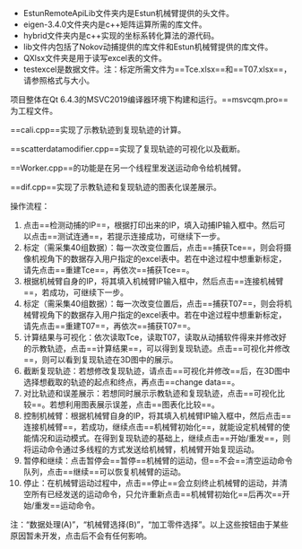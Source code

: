 - EstunRemoteApiLib文件夹内是Estun机械臂提供的头文件。
- eigen-3.4.0文件夹内是c++矩阵运算所需的库文件。
- hybrid文件夹内是c++实现的坐标系转化算法的源代码。
- lib文件内包括了Nokov动捕提供的库文件和Estun机械臂提供的库文件。
- QXlsx文件夹是用于读写excel表的文件。
- testexcel是数据文件。注：标定所需文件为==Tce.xlsx==和==T07.xlsx==，请参照格式与大小。

项目整体在Qt 6.4.3的MSVC2019编译器环境下构建和运行。==msvcqm.pro==为工程文件。

==cali.cpp==实现了示教轨迹到复现轨迹的计算。

==scatterdatamodifier.cpp==实现了复现轨迹的可视化以及截断。

==Worker.cpp==的功能是在另一个线程里发送运动命令给机械臂。

==dif.cpp==实现了示教轨迹和复现轨迹的图表化误差展示。



操作流程：

1. 点击==检测动捕的IP==，根据打印出来的IP，填入动捕IP输入框中。然后可以点击==测试连通==，若提示连接成功，可继续下一步。
2. 标定（需采集40组数据）：每一次改变位置后，点击==捕获Tce==，则会将摄像机视角下的数据存入用户指定的excel表中。若在中途过程中想重新标定，请先点击==重建Tce==，再依次==捕获Tce==。
3. 根据机械臂自身的IP，将其填入机械臂IP输入框中，然后点击==连接机械臂==，若成功，可继续下一步。
4. 标定（需采集40组数据）：每一次改变位置后，点击==捕获T07==，则会将机械臂视角下的数据存入用户指定的excel表中。若在中途过程中想重新标定，请先点击==重建T07==，再依次==捕获T07==。
5. 计算结果与可视化：依次读取Tce，读取T07，读取从动捕软件得来并修改好的示教轨迹，点击==计算结果==，可以得到复现轨迹。点击==可视化并修改==，则可以看到复现轨迹在3D图中的展示。
6. 截断复现轨迹：若想修改复现轨迹，请点击==可视化并修改==后，在3D图中选择想截取的轨迹的起点和终点，再点击==change data==。
7. 对比轨迹和误差展示：若想同时展示示教轨迹和复现轨迹，点击==可视化比较==。若想利用图表展示误差，点击==图表化比较==。
8. 控制机械臂：根据机械臂自身的IP，将其填入机械臂IP输入框中，然后点击==连接机械臂==，若成功，继续点击==机械臂初始化==，就能设定机械臂的使能情况和运动模式。在得到复现轨迹的基础上，继续点击==开始/重发==，则将运动命令通过多线程的方式发送给机械臂，机械臂开始复现运动。
9. 暂停和继续：点击暂停会==暂停==机械臂的运动，但==不会==清空运动命令队列，点击==继续==可以恢复机械臂的运动。
10. 停止：在机械臂运动过程中，点击==停止==会立刻终止机械臂的运动，并清空所有已经发送的运动命令，只允许重新点击==机械臂初始化==后再次==开始/重发==运动命令。

注：“数据处理(A)”，“机械臂选择(B)”，“加工零件选择”。以上这些按钮由于某些原因暂未开发，点击后不会有任何影响。

